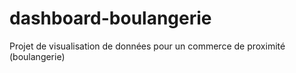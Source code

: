 # dashboard-boulangerie
Projet de visualisation de données pour un commerce de proximité (boulangerie)
